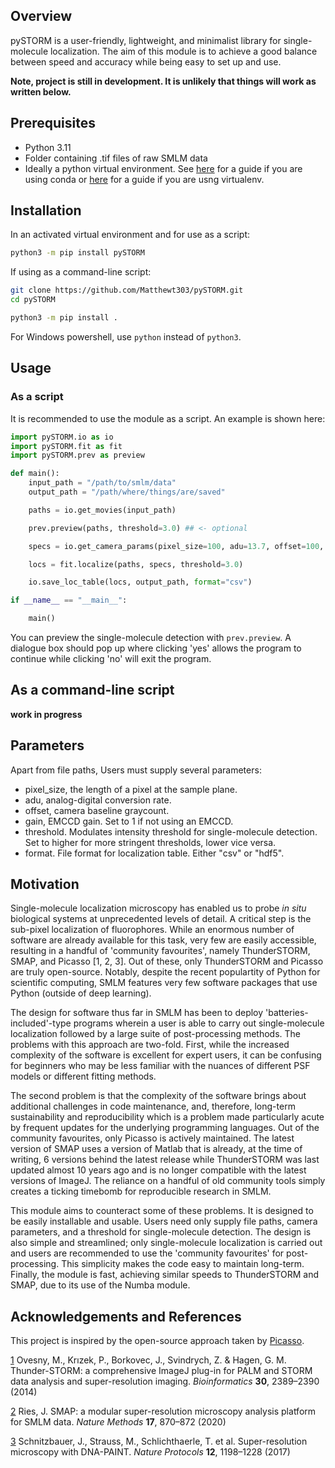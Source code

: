## Overview

pySTORM is a user-friendly, lightweight, and minimalist library for single-molecule localization. The aim of this module is to achieve a good balance between speed and accuracy while being easy to set up and use.

**Note, project is still in development. It is unlikely that things will work as written below.**

## Prerequisites

- Python 3.11
- Folder containing .tif files of raw SMLM data
- Ideally a python virtual environment. See [here](https://docs.conda.io/projects/conda/en/latest/user-guide/tasks/manage-environments.html) for a guide if you are using conda or [here](https://virtualenv.pypa.io/en/latest/user_guide.html) for a guide if you are usng virtualenv.

## Installation

In an activated virtual environment and for use as a script:

```bash
python3 -m pip install pySTORM
```

If using as a command-line script:

```bash
git clone https://github.com/Matthewt303/pySTORM.git
cd pySTORM

python3 -m pip install .
```

For Windows powershell, use ```python``` instead of ```python3```.

## Usage

### As a script

It is recommended to use the module as a script. An example is shown here:

```python
import pySTORM.io as io
import pySTORM.fit as fit
import pySTORM.prev as preview

def main():
    input_path = "/path/to/smlm/data"
    output_path = "/path/where/things/are/saved"

    paths = io.get_movies(input_path)

    prev.preview(paths, threshold=3.0) ## <- optional

    specs = io.get_camera_params(pixel_size=100, adu=13.7, offset=100, gain=100)

    locs = fit.localize(paths, specs, threshold=3.0)

    io.save_loc_table(locs, output_path, format="csv")

if __name__ == "__main__":

    main()
```
You can preview the single-molecule detection with ```prev.preview```. A dialogue box should pop up where clicking 'yes' allows the program to continue while clicking 'no' will exit the program.

## As a command-line script

**work in progress**

## Parameters

Apart from file paths, Users must supply several parameters:

- pixel_size, the length of a pixel at the sample plane.
- adu, analog-digital conversion rate.
- offset, camera baseline graycount.
- gain, EMCCD gain. Set to 1 if not using an EMCCD.
- threshold. Modulates intensity threshold for single-molecule detection. Set to higher for more stringent thresholds, lower vice versa. 
- format. File format for localization table. Either "csv" or "hdf5".

## Motivation

Single-molecule localization microscopy has enabled us to probe *in situ* biological systems at unprecedented levels of detail. A critical step is the sub-pixel localization of fluorophores. While an enormous number of software are already available for this task, very few are easily accessible, resulting in a handful of 'community favourites', namely ThunderSTORM, SMAP, and Picasso [1, 2, 3]. Out of these, only ThunderSTORM and Picasso are truly open-source. Notably, despite the recent populartity of Python for scientific computing, SMLM features very few software packages that use Python (outside of deep learning).  

The design for software thus far in SMLM has been to deploy 'batteries-included'-type programs wherein a user is able to carry out single-molecule localization followed by a large suite of post-processing methods. The problems with this approach are two-fold. First, while the increased complexity of the software is excellent for expert users, it can be confusing for beginners who may be less familiar with the nuances of different PSF models or different fitting methods.

The second problem is that the complexity of the software brings about additional challenges in code maintenance, and, therefore, long-term sustainability and reproducibility which is a problem made particularly acute by frequent updates for the underlying programming languages. Out of the community favourites, only Picasso is actively maintained. The latest version of SMAP uses a version of Matlab that is already, at the time of writing, 6 versions behind the latest release while ThunderSTORM was last updated almost 10 years ago and is no longer compatible with the latest versions of ImageJ. The reliance on a handful of old community tools simply creates a ticking timebomb for reproducible research in SMLM.

This module aims to counteract some of these problems. It is designed to be easily installable and usable. Users need only supply file paths, camera parameters, and a threshold for single-molecule detection. The design is also simple and streamlined; only single-molecule localization is carried out and users are recommended to use the 'community favourites' for post-processing. This simplicity makes the code easy to maintain long-term. Finally, the module is fast, achieving similar speeds to ThunderSTORM and SMAP, due to its use of the Numba module.

## Acknowledgements and References

This project is inspired by the open-source approach taken by [Picasso](https://github.com/jungmannlab/picasso).

[1](https://academic.oup.com/bioinformatics/article/30/16/2389/2748167) Ovesny, M., Krızek, P., Borkovec, J., Svindrych, Z. & Hagen, G. M. Thunder-STORM: a comprehensive ImageJ plug-in for PALM and STORM data
analysis and super-resolution imaging. *Bioinformatics* **30**, 2389–2390 (2014)

[2](https://www.nature.com/articles/s41592-020-0938-1) Ries, J. SMAP: a modular super-resolution microscopy analysis platform for
SMLM data. *Nature Methods* **17**, 870–872 (2020)

[3](https://www.nature.com/articles/nprot.2017.024) Schnitzbauer, J., Strauss, M., Schlichthaerle, T. et al. Super-resolution microscopy with DNA-PAINT. *Nature Protocols* **12**, 1198–1228 (2017)